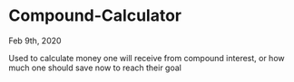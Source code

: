 # Compound-Calculator

Feb 9th, 2020

Used to calculate money one will receive from compound interest, or how much one should save now to reach their goal
